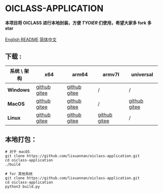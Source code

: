 # **OICLASS-APPLICATION**

#### 本项目将 OICLASS 进行本地封装，方便 *TYOIER* 们使用，希望大家多 **fork** 多 **star**

[English README](./README.md)      [简体中文](./README_zh.md)

## 下载 :

| **系统 \ 架构** | **x64**                                                      | **arm64**                                                    | **armv7l**                                                   | **universal**                                                |
| --------------- | ------------------------------------------------------------ | ------------------------------------------------------------ | ------------------------------------------------------------ | ------------------------------------------------------------ |
| **Windows**     | [github](https://github.com/Lixuannan/oiclass-application/raw/main/oiclass-win32-x64.zip) [gitee](https://gitee.com/lixuannan/oiclass-application/raw/main/oiclass-macOS-x64.zip?lfs=1) | [github](https://github.com/Lixuannan/oiclass-application/raw/main/oiclass-win32-arm64.zip) [gitee](https://gitee.com/lixuannan/oiclass-application/raw/main/oiclass-win32-arm64.zip?lfs=1) | /                                                            | /                                                            |
| **MacOS**       | [github](https://github.com/Lixuannan/oiclass-application/raw/main/oiclass-macOS-x64.zip) [gitee](https://gitee.com/lixuannan/oiclass-application/raw/main/oiclass-macOS-x64.zip?lfs=1) | [github](https://github.com/Lixuannan/oiclass-application/raw/main/oiclass-macOS-arm64.zip) [gitee](https://gitee.com/lixuannan/oiclass-application/raw/main/oiclass-macOS-arm64.zip?lfs=1) | /                                                            | [github](https://github.com/Lixuannan/oiclass-application/raw/main/oiclass-macOS-universal.zip) [gitee](https://gitee.com/lixuannan/oiclass-application/raw/main/oiclass-macOS-universal.zip?lfs=1) |
| **Linux**       | [github](https://github.com/Lixuannan/oiclass-application/raw/main/oiclass-linux-x64.zip) [gitee](https://gitee.com/lixuannan/oiclass-application/raw/main/oiclass-linux-x64.zip?lfs=1) | [github](https://github.com/Lixuannan/oiclass-application/raw/main/oiclass-linux-arm64.zip) [gitee](https://gitee.com/lixuannan/oiclass-application/raw/main/oiclass-linux-arm64.zip?lfs=1) | [github](https://github.com/Lixuannan/oiclass-application/raw/main/oiclass-linux-armv7l.zip) [gitee](https://gitee.com/lixuannan/oiclass-application/raw/main/oiclass-linux-armv7l.zip?lfs=1) | /                                                            |

## 本地打包：

```shell
# 对于 macOS
git clone https://github.com/lixuannan/oiclass-application.git
cd oiclass-application
./build
```

```shell
# for 其他系统
git clone https://github.com/lixuannan/oiclass-application.git
cd oiclass-application
python3 build.py
```

